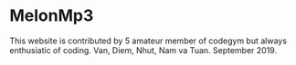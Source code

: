 # MelonMp3
This website is contributed by 5 amateur member of codegym but always enthusiatic of coding. 
Van, Diem, Nhut, Nam va Tuan.
September 2019.


